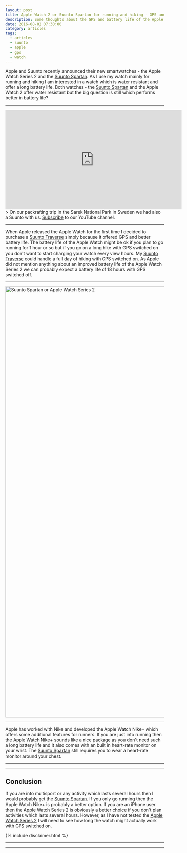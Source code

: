 ```yaml
---
layout: post
title: Apple Watch 2 or Suunto Spartan for running and hiking - GPS and Battery Life
description: Some thoughts about the GPS and battery life of the Apple Watch 2 and Suunto Spartan
date: 2016-08-02 07:30:00
category: articles
tags:
  - articles
  - suunto
  - apple
  - gps
  - watch
---
```

Apple and Suunto recently announced their new smartwatches - the Apple Watch Series 2 and the <a href="http://amzn.to/2edjBKs" rel="nofollow" target="_blank">Suunto Spartan</a>. As I use my watch mainly for running and hiking I am interested in a watch which is water resistant and offer a long battery life. Both watches - the <a href="http://amzn.to/2edjBKs" rel="nofollow" target="_blank">Suunto Spartan</a> and the Apple Watch 2 offer water resistant but the big question is still which performs better in battery life?

---

<iframe width="560" height="315" src="https://www.youtube.com/embed/7c0tlmtpsps" frameborder="0" allowfullscreen></iframe>
> On our packrafting trip in the Sarek National Park in Sweden we had also a Suunto with us. <a href="https://www.youtube.com/channel/UCnO9Q_m9EaOCrHmmQIBVBNw?sub_confirmation=1" rel="nofollow">Subscribe</a> to our YouTube channel.

---

<!--more-->

When Apple released the Apple Watch for the first time I decided to purchase a [Suunto Traverse](http://www.hikeventures.com/Suunto-Traverse-Ambit3-differences/) simply because it offered GPS and better battery life. The battery life of the Apple Watch might be ok if you plan to go running for 1 hour or so but if you go on a long hike with GPS switched on you don't want to start charging your watch every view hours. My [Suunto Traverse](http://www.hikeventures.com/Suunto-Traverse-Ambit3-differences/) could handle a full day of hiking with GPS switched on. As Apple did not mention anything about an improved battery life of the Apple Watch Series 2 we can probably expect a battery life of 18 hours with GPS switched off.

---

<a data-flickr-embed="true"  href="https://www.flickr.com/photos/90204224@N07/9599011940/in/photolist-pR5WvQ-oUMs5L-ptyErN-pcgLEg-qfcV5n-poxm2c-e8Kbq9-fCesyW-hYdCdQ-rc1Fx6-duC1dY-fhgYiE-ehBHpm-ehvX1p-fdecUN-dLvA6z-niePbn-ehBHp1-fCerPS-pC4agQ-pUdwjt-nijCVw-nB7WFa-fBZ7fZ-hXRuvz-sTzRxs-s9EBGJ-J2qeyW-vwWEhv-vPqH22-uSq1oC-vNPEKA-t4miJj-qHtRc2-vM7J91" title="Hiking and Packrafting in Sarek"><img src="https://c5.staticflickr.com/6/5450/9599011940_504b6d399e_k.jpg" width="2048" height="1365" alt="Suunto Spartan or Apple Watch Series 2"></a><script async src="//embedr.flickr.com/assets/client-code.js" charset="utf-8"></script>

---

Apple has worked with Nike and developed the Apple Watch Nike+ which offers some additional features for runners. If you are just into running then the Apple Watch Nike+ sounds like a nice package as you don't need such a long battery life and it also comes with an built in heart-rate monitor on your wrist. The <a href="http://amzn.to/2edjBKs" rel="nofollow" target="_blank">Suunto Spartan</a> still requires you to wear a heart-rate monitor around your chest.

---

<script type="text/javascript">
amzn_assoc_placement = "adunit0";
amzn_assoc_search_bar = "false";
amzn_assoc_tracking_id = "hikeve-20";
amzn_assoc_search_bar_position = "top";
amzn_assoc_ad_mode = "search";
amzn_assoc_ad_type = "smart";
amzn_assoc_marketplace = "amazon";
amzn_assoc_region = "US";
amzn_assoc_title = "Search Results from Amazon";
amzn_assoc_default_search_phrase = "Apple Watch Series 2";
amzn_assoc_default_category = "All";
amzn_assoc_linkid = "067627c2089eb71085c3a24c35942813";
</script>
<script src="//z-na.amazon-adsystem.com/widgets/onejs?MarketPlace=US"></script>


---

## Conclusion

If you are into multisport or any activity which lasts several hours then I would probably get the <a href="http://amzn.to/2edjBKs" rel="nofollow" target="_blank">Suunto Spartan</a>. If you only go running then the Apple Watch Nike+ is probably a better option. If you are an iPhone user then the Apple Watch Series 2 is obviously a better choice if you don't plan activities which lasts several hours. However, as I have not tested the <a href="http://amzn.to/2dt4Oyt" target="_blank" rel="nofollow">Apple Watch Series 2</a> I will need to see how long the watch might actually work with GPS switched on.

{% include disclaimer.html %}

---

<script type="text/javascript">
amzn_assoc_placement = "adunit0";
amzn_assoc_search_bar = "false";
amzn_assoc_tracking_id = "hikeve-20";
amzn_assoc_search_bar_position = "top";
amzn_assoc_ad_mode = "search";
amzn_assoc_ad_type = "smart";
amzn_assoc_marketplace = "amazon";
amzn_assoc_region = "US";
amzn_assoc_title = "Search Results from Amazon";
amzn_assoc_default_search_phrase = "suunto spartan";
amzn_assoc_default_category = "All";
amzn_assoc_linkid = "e899350e29f667efc95eb96b505756d3";
</script>
<script src="//z-na.amazon-adsystem.com/widgets/onejs?MarketPlace=US"></script>

---
